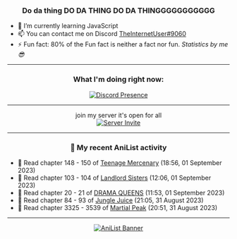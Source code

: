 <div align="center">

### Do da thing DO DA THING DO DA THINGGGGGGGGGGG
</div>

- 🌱 I’m currently learning JavaScript
- 📫 You can contact me on Discord [TheInternetUser#9060](https://discord.com/users/534117072796385300)
- ⚡ Fun fact: 80% of the Fun fact is neither a fact nor fun. _Statistics by me 😎_
<hr>

<div align="center">

### What I'm doing right now:
[![Discord Presence](https://lanyard.cnrad.dev/api/534117072796385300)](https://discord.com/users/534117072796385300)
<hr>

join my server it's open for all <br>
[![Server Invite](https://invidget.switchblade.xyz/bfYgVHxrSs)](https://discord.gg/bfYgVHxrSs)

<hr>
  
### 🌸 My recent AniList activity

</div>

<!-- ANILIST_ACTIVITY:start -->

-   📖 Read chapter 148 - 150 of [Teenage Mercenary](https://anilist.co/manga/126297) (18:56, 01 September 2023)
-   📖 Read chapter 103 - 104 of [Landlord Sisters](https://anilist.co/manga/138564) (12:06, 01 September 2023)
-   📖 Read chapter 20 - 21 of [DRAMA QUEENS](https://anilist.co/manga/131769) (11:53, 01 September 2023)
-   📖 Read chapter 84 - 93 of [Jungle Juice](https://anilist.co/manga/128882) (21:05, 31 August 2023)
-   📖 Read chapter 3325 - 3539 of [Martial Peak](https://anilist.co/manga/104494) (20:51, 31 August 2023)

<!-- ANILIST_ACTIVITY:end -->
<hr>

<div align="center">

[![AniList Banner](https://img.anili.st/User/929966)](https://anilist.co/user/TheInternetUser)

<!-- ![Profile views](https://gpvc.arturio.dev/TheInternetUse7) Since 2023-01-09 -->
<br>


</div>
